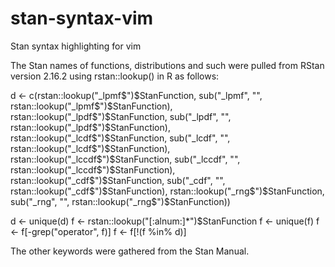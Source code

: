 # stan-syntax-vim
Stan syntax highlighting for vim

The Stan names of functions, distributions and such were pulled from RStan version 2.16.2 using rstan::lookup() in R as follows:

d <- c(rstan::lookup("_lpmf$")$StanFunction, sub("_lpmf", "", rstan::lookup("_lpmf$")$StanFunction),
          rstan::lookup("_lpdf$")$StanFunction, sub("_lpdf", "", rstan::lookup("_lpdf$")$StanFunction),
          rstan::lookup("_lcdf$")$StanFunction, sub("_lcdf", "", rstan::lookup("_lcdf$")$StanFunction),
          rstan::lookup("_lccdf$")$StanFunction, sub("_lccdf", "", rstan::lookup("_lccdf$")$StanFunction),
          rstan::lookup("_cdf$")$StanFunction, sub("_cdf", "", rstan::lookup("_cdf$")$StanFunction),
          rstan::lookup("_rng$")$StanFunction, sub("_rng", "", rstan::lookup("_rng$")$StanFunction))

d <- unique(d)
f <- rstan::lookup("[:alnum:]*")$StanFunction
f <- unique(f)
f <- f[-grep("operator", f)]
f <- f[!(f %in% d)]

The other keywords were gathered from the Stan Manual.
